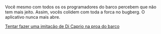 Você mesmo com todos os os programadores do barco percebem que não tem mais jeito.
Assim, vocês colidem com toda a forca no bugberg. 
O aplicativo nunca mais abre.

[Tentar fazer uma imitacão de Di Caprio na proa do barco](imitar/falha.md)

